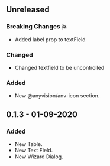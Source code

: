 ## Unreleased
### Breaking Changes :boom:
- Added label prop to textField

### Changed
- Changed textfield to be uncontrolled

### Added
- New @anyvision/anv-icon section.

## 0.1.3 - 01-09-2020
### Added
- New Table.
- New Text Field.
- New Wizard Dialog.

<!-- 
Sections: 
### Breaking Changes :boom:
### Added
### Changed
### Deprecated
### Removed
### Fixed
### Security
-->
